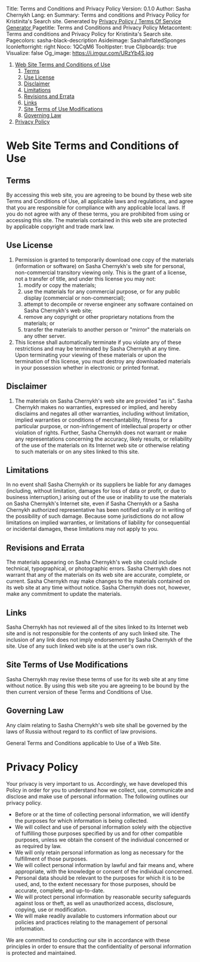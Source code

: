 Title: Terms and Conditions and Privacy Policy
Version: 0.1.0
Author: Sasha Chernykh
Lang: en
Summary: Terms and conditions and Privacy Policy for Kristinita's Search site. Generated by <a href="https://www.bennadel.com/coldfusion/privacy-policy-generator.htm">Privacy Policy / Terms Of Service Generator </a>
Pagetitle: Terms and Conditions and Privacy Policy
Metacontent: Terms and conditions and Privacy Policy for Kristinita's Search site.
Pagecolors: sasha-black-description
Asideimage: SashaInflatedSponges
Iconleftorright: right
Noco: 1QCqM6
Tooltipster: true
Clipboardjs: true
Visualize: false
Og_image: https://i.imgur.com/URzYb4S.jpg

<!-- MarkdownTOC -->

1. [Web Site Terms and Conditions of Use](#web-site-terms-and-conditions-of-use)
	1. [Terms](#terms)
	1. [Use License](#use-license)
	1. [Disclaimer](#disclaimer)
	1. [Limitations](#limitations)
	1. [Revisions and Errata](#revisions-and-errata)
	1. [Links](#links)
	1. [Site Terms of Use Modifications](#site-terms-of-use-modifications)
	1. [Governing Law](#governing-law)
1. [Privacy Policy](#privacy-policy)

<!-- /MarkdownTOC -->

<a id="web-site-terms-and-conditions-of-use"></a>
# Web Site Terms and Conditions of Use

<a id="terms"></a>
## Terms

By accessing this web site, you are agreeing to be bound by these web site Terms and Conditions of Use, all applicable laws and regulations, and agree that you are responsible for compliance with any applicable local laws. If you do not agree with any of these terms, you are prohibited from using or accessing this site. The materials contained in this web site are protected by applicable copyright and trade mark law.

<a id="use-license"></a>
## Use License

1. Permission is granted to temporarily download one copy of the materials (information or software) on Sasha Chernykh's web site for personal, non-commercial transitory viewing only. This is the grant of a license, not a transfer of title, and under this license you may not:
	1. modify or copy the materials;
	1. use the materials for any commercial purpose, or for any public display (commercial or non-commercial);
	1. attempt to decompile or reverse engineer any software contained on Sasha Chernykh's web site;
	1. remove any copyright or other proprietary notations from the materials; or
	1. transfer the materials to another person or "mirror" the materials on any other server.
2. This license shall automatically terminate if you violate any of these restrictions and may be terminated by Sasha Chernykh at any time. Upon terminating your viewing of these materials or upon the termination of this license, you must destroy any downloaded materials in your possession whether in electronic or printed format.

<a id="disclaimer"></a>
## Disclaimer

1. The materials on Sasha Chernykh's web site are provided "as is". Sasha Chernykh makes no warranties, expressed or implied, and hereby disclaims and negates all other warranties, including without limitation, implied warranties or conditions of merchantability, fitness for a particular purpose, or non-infringement of intellectual property or other violation of rights. Further, Sasha Chernykh does not warrant or make any representations concerning the accuracy, likely results, or reliability of the use of the materials on its Internet web site or otherwise relating to such materials or on any sites linked to this site.

<a id="limitations"></a>
## Limitations

In no event shall Sasha Chernykh or its suppliers be liable for any damages (including, without limitation, damages for loss of data or profit, or due to business interruption,) arising out of the use or inability to use the materials on Sasha Chernykh's Internet site, even if Sasha Chernykh or a Sasha Chernykh authorized representative has been notified orally or in writing of the possibility of such damage. Because some jurisdictions do not allow limitations on implied warranties, or limitations of liability for consequential or incidental damages, these limitations may not apply to you.

<a id="revisions-and-errata"></a>
## Revisions and Errata

The materials appearing on Sasha Chernykh's web site could include technical, typographical, or photographic errors. Sasha Chernykh does not warrant that any of the materials on its web site are accurate, complete, or current. Sasha Chernykh may make changes to the materials contained on its web site at any time without notice. Sasha Chernykh does not, however, make any commitment to update the materials.

<a id="links"></a>
## Links

Sasha Chernykh has not reviewed all of the sites linked to its Internet web site and is not responsible for the contents of any such linked site. The inclusion of any link does not imply endorsement by Sasha Chernykh of the site. Use of any such linked web site is at the user's own risk.

<a id="site-terms-of-use-modifications"></a>
## Site Terms of Use Modifications

Sasha Chernykh may revise these terms of use for its web site at any time without notice. By using this web site you are agreeing to be bound by the then current version of these Terms and Conditions of Use.

<a id="governing-law"></a>
## Governing Law

Any claim relating to Sasha Chernykh's web site shall be governed by the laws of Russia without regard to its conflict of law provisions.

General Terms and Conditions applicable to Use of a Web Site.

<a id="privacy-policy"></a>
# Privacy Policy

Your privacy is very important to us. Accordingly, we have developed this Policy in order for you to understand how we collect, use, communicate and disclose and make use of personal information. The following outlines our privacy policy.

+ Before or at the time of collecting personal information, we will identify the purposes for which information is being collected.
+ We will collect and use of personal information solely with the objective of fulfilling those purposes specified by us and for other compatible purposes, unless we obtain the consent of the individual concerned or as required by law.
+ We will only retain personal information as long as necessary for the fulfillment of those purposes.
+ We will collect personal information by lawful and fair means and, where appropriate, with the knowledge or consent of the individual concerned.
+ Personal data should be relevant to the purposes for which it is to be used, and, to the extent necessary for those purposes, should be accurate, complete, and up-to-date.
+ We will protect personal information by reasonable security safeguards against loss or theft, as well as unauthorized access, disclosure, copying, use or modification.
+ We will make readily available to customers information about our policies and practices relating to the management of personal information.

We are committed to conducting our site in accordance with these principles in order to ensure that the confidentiality of personal information is protected and maintained.
